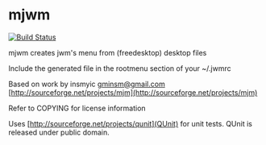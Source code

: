 mjwm
====

[![Build Status](https://travis-ci.org/chiku/mjwm.png?branch=master)](https://travis-ci.org/chiku/mjwm)

mjwm creates jwm's menu from (freedesktop) desktop files

Include the generated file in the rootmenu section of your ~/.jwmrc

Based on work by insmyic <gminsm@gmail.com> [http://sourceforge.net/projects/mjm](http://sourceforge.net/projects/mjm)

Refer to COPYING for license information

Uses [http://sourceforge.net/projects/qunit](QUnit) for unit tests. QUnit is released under public domain.
